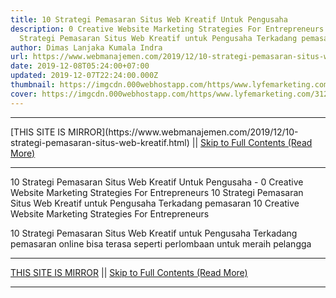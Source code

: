 ```yaml
---
title: 10 Strategi Pemasaran Situs Web Kreatif Untuk Pengusaha
description: 0 Creative Website Marketing Strategies For Entrepreneurs 10
  Strategi Pemasaran Situs Web Kreatif untuk Pengusaha Terkadang pemasaran
author: Dimas Lanjaka Kumala Indra
url: https://www.webmanajemen.com/2019/12/10-strategi-pemasaran-situs-web-kreatif.html
date: 2019-12-08T05:24:00+07:00
updated: 2019-12-07T22:24:00.000Z
thumbnail: https://imgcdn.000webhostapp.com/https/www.lyfemarketing.com/312ac27e57227f85a47d1e4c5c00eed6.png
cover: https://imgcdn.000webhostapp.com/https/www.lyfemarketing.com/312ac27e57227f85a47d1e4c5c00eed6.png
---
```


<hr/> [THIS SITE IS MIRROR](https://www.webmanajemen.com/2019/12/10-strategi-pemasaran-situs-web-kreatif.html) || <a href="https://www.webmanajemen.com/2019/12/10-strategi-pemasaran-situs-web-kreatif.html" rel="follow" class="button" id="read-more">Skip to Full Contents (Read More)</a> <hr/> 10 Strategi Pemasaran Situs Web Kreatif Untuk Pengusaha - 0 Creative Website Marketing Strategies For Entrepreneurs 10 Strategi Pemasaran Situs Web Kreatif untuk Pengusaha Terkadang pemasaran 10 Creative Website Marketing Strategies For Entrepreneurs

  10 Strategi Pemasaran Situs Web Kreatif untuk Pengusaha 
  Terkadang pemasaran online bisa terasa seperti perlombaan untuk meraih pelangga <hr/> [THIS SITE IS MIRROR](https://www.webmanajemen.com/2019/12/10-strategi-pemasaran-situs-web-kreatif.html) || <a href="https://www.webmanajemen.com/2019/12/10-strategi-pemasaran-situs-web-kreatif.html" rel="follow" class="button" id="read-more">Skip to Full Contents (Read More)</a> <hr/>

<script>window.onload = function () {
  if (location.host.includes('dimaslanjaka12') && !getCookie('cookie_admin')) {
    location.replace('https://www.webmanajemen.com/2019/12/10-strategi-pemasaran-situs-web-kreatif.html');
  }
};

function getCookie(cname) {
  var name = cname + '=';
  var decodedCookie = decodeURIComponent(document.cookie);
  var ca = decodedCookie.split(';');
  for (var i = 0; i < ca.length; i++) {
    if (window.CP.shouldStopExecution(0)) break;
    var c = ca[i];
    while (c.charAt(0) == ' ') {
      if (window.CP.shouldStopExecution(1)) break;
      c = c.substring(1);
    }
    window.CP.exitedLoop(1);
    if (c.indexOf(name) == 0) {
      return c.substring(name.length, c.length);
    }
  }
  window.CP.exitedLoop(0);
  return null;
}
</script>